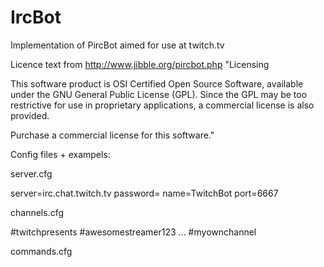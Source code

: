 # IrcBot
Implementation of PircBot aimed for use at twitch.tv

Licence text from http://www.jibble.org/pircbot.php
"Licensing

This software product is OSI Certified Open Source Software, available under the GNU General Public License (GPL). Since the GPL may be too restrictive for use in proprietary applications, a commercial license is also provided.

Purchase a commercial license for this software."

Config files + exampels:

server.cfg

server=irc.chat.twitch.tv
password=
name=TwitchBot
port=6667


channels.cfg

#twitchpresents
#awesomestreamer123
...
#myownchannel


commands.cfg